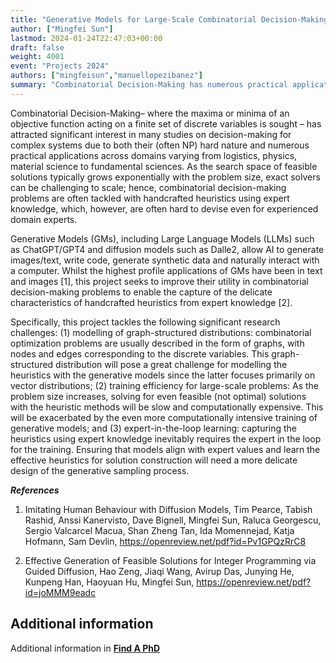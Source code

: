 ```yaml
---
title: "Generative Models for Large-Scale Combinatorial Decision-Making"
author: ["Mingfei Sun"]
lastmod: 2024-01-24T22:47:03+00:00
draft: false
weight: 4001
event: "Projects 2024"
authors: ["mingfeisun","manuellopezibanez"]
summary: "Combinatorial Decision-Making has numerous practical applications across domains varying from logistics, physics, to fundamental sciences. As the search space typically grows exponentially with the problem size, combinatorial decision-making is often tackled with handcrafted heuristics using expert knowledge. This project leverages Generative Models (GMs), including Large Language Models and diffusion models to capture those handcrafted heuristics for solving large-scale combinatorial decision-making problems. "
---
```


Combinatorial Decision-Making– where the maxima or minima of an objective function acting on a finite set of discrete variables is sought – has attracted significant interest in many studies on decision-making for complex systems due to both their (often NP) hard nature and numerous practical applications across domains varying from logistics, physics, material science to fundamental sciences. As the search space of feasible solutions typically grows exponentially with the problem size, exact solvers can be challenging to scale; hence, combinatorial decision-making problems are often tackled with handcrafted heuristics using expert knowledge, which, however, are often hard to devise even for experienced domain experts. 

Generative Models (GMs), including Large Language Models (LLMs) such as ChatGPT/GPT4 and diffusion models such as Dalle2, allow AI to generate images/text, write code, generate synthetic data and naturally interact with a computer. Whilst the highest profile applications of GMs have been in text and images [1], this project seeks to improve their utility in combinatorial decision-making problems to enable the capture of the delicate characteristics of handcrafted heuristics from expert knowledge [2]. 

Specifically, this project tackles the following significant research challenges: (1) modelling of graph-structured distributions: combinatorial optimization problems are usually described in the form of graphs, with nodes and edges corresponding to the discrete variables. This graph-structured distribution will pose a great challenge for modelling the heuristics with the generative models since the latter focuses primarily on vector distributions; (2) training efficiency for large-scale problems: As the problem size increases, solving for even feasible (not optimal) solutions with the heuristic methods will be slow and computationally expensive. This will be exacerbated by the even more computationally intensive training of generative models; and (3) expert-in-the-loop learning: capturing the heuristics using expert knowledge inevitably requires the expert in the loop for the training. Ensuring that models align with expert values and learn the effective heuristics for solution construction will need a more delicate design of the generative sampling process. 


***References***

1. Imitating Human Behaviour with Diffusion Models, Tim Pearce, Tabish Rashid, Anssi Kanervisto, Dave Bignell, Mingfei Sun, Raluca Georgescu,
Sergio Valcarcel Macua, Shan Zheng Tan, Ida Momennejad, Katja Hofmann, Sam Devlin, https://openreview.net/pdf?id=Pv1GPQzRrC8

2. Effective Generation of Feasible Solutions for Integer Programming via Guided Diffusion, Hao Zeng, Jiaqi Wang, Avirup Das, Junying He, Kunpeng Han, Haoyuan Hu, Mingfei Sun, https://openreview.net/pdf?id=joMMM9eadc 


## Additional information

Additional information in [**Find A PhD**](https://www.findaphd.com/phds/project/generative-models-for-large-scale-combinatorial-decision-making/?p168692)
